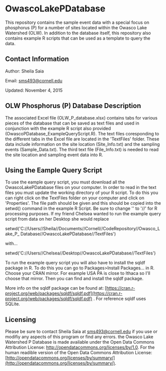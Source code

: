 # OwascoLakePDatabase
This repository contains the sample event data with a special focus on phosphorus (P) for a number of sites located within the Owasco Lake Watershed (OLW).  In addition to the database itself, this repository also contains example R scripts that can be used as a template to query the data.


## Contact Information ##
Author: Sheila Saia

Email: sms493@cornell.edu

Updated: November 4, 2015


## OLW Phosphorus (P) Database Description ##

The associated Excel file (OLW_P_database.xlsx) contains tabs for various pieces of the database that can be saved as text files and used in conjunction with the example R script also provided (OwascoPDatabase_ExampleQueryScript.R).  The text files coresponding to the different tabs in the Excel file are located in the 'TextFiles' folder.  These data include information on the site location (Site_Info.txt) and the sampling events (Sample_Data.txt).  The third text file (File_Info.txt) is needed to read the site location and sampling event data into R.


## Using the Eample Query Script ##

To use the eample query script, you must download all the OwascoLakePDatabase files on your computer.  In order to read in the text files you must update the working directory of your R script.  To do this you can right click on the TextFiles folder on your computer and click on 'Properties'.  The file path should be given and this should be copied into the setwd() command in the example R Script.  Be sure to change '\' to '//' for R processing purposes.  If my friend Chelsea wanted to run the example query script from data on her Desktop she would replace 

setwd('C://Users//Sheila//Documents//Cornell//CodeRepository//Owasco_Lake_P_ Database//OwascoLakePDatabase//TextFiles')

with... 

setwd('C://Users//Chelsea//Desktop//OwascoLakePDatabase//TextFiles')

To run the example query script you will also have to install the sqldf package in R.  To do this you can go to Packages>Install Packages... in R.  Choose your CRAN mirror.  For example USA PA is close to Ithaca so I'll choose that mirror.  Then you can find and install the sqldf package.

More info on the sqldf package can be found at: [https://cran.r-project.org/web/packages/sqldf/sqldf.pdf](https://cran.r-project.org/web/packages/sqldf/sqldf.pdf) . For reference sqldf uses SQLite.

## Licensing ##

Please be sure to contact Sheila Saia at sms493@cornell.edu if you use or modifiy any aspects of this program or find any errors.  the Owasco Lake Watershed P Database is made available under the Open Data Commons Attribution License: http://opendatacommons.org/licenses/by/1.0.  For the human readible version of the Open Data Commons Attribution License: [http://opendatacommons.org/licenses/by/summary/](http://opendatacommons.org/licenses/by/summary/).
